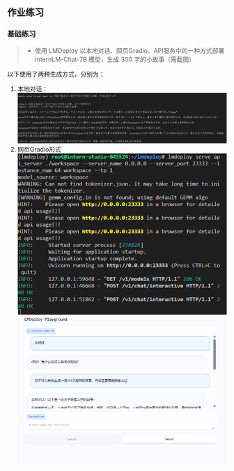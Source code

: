 ## 作业练习
### 基础练习
>- 使用 LMDeploy 以本地对话、网页Gradio、API服务中的一种方式部署 InternLM-Chat-7B 模型，生成 300 字的小故事（需截图）

以下使用了两种生成方式，分别为：
1. 本地对话：![](../images/ch5/5-2-2.png)
2. 网页Gradio形式![](../images/ch5/5-2-1.png)![](../images/ch5/5-2-3.png)